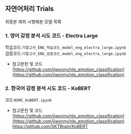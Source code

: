 ## 자연어처리 Trials

최종본 제외 시행해본 모델 목록

### 1. 영어 감정 분석 시도 코드 - Electra Large  
학습코드:`기말고사_ENG_학습코드_model_eng_electra_large.ipynb`  
검증코드:`기말고사_ENG_검증코드_model_eng_electra_large.ipynb`  

- 참고문헌 및 코드  
[https://github.com/jiwonny/nlp_emotion_classification](https://github.com/jiwonny/nlp_emotion_classification)

### 2. 한국어 감정 분석 시도 코드 - KoBERT
코드:`NSMC_KoBERT.ipynb`  

- 참고문헌 및 코드  
[https://github.com/jiwonny/nlp_emotion_classification](https://github.com/jiwonny/nlp_emotion_classification)  
[https://github.com/SKTBrain/KoBERT
](https://github.com/SKTBrain/KoBERT)